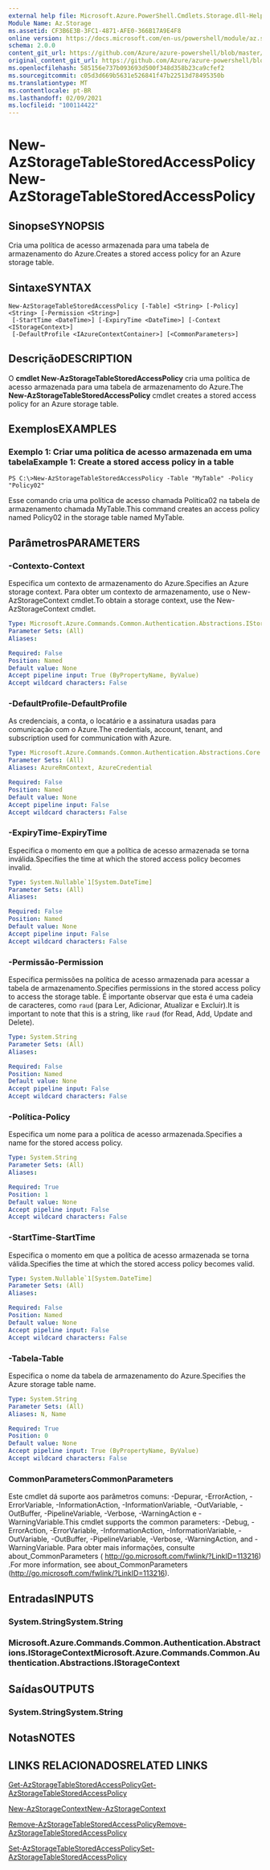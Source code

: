 ```yaml
---
external help file: Microsoft.Azure.PowerShell.Cmdlets.Storage.dll-Help.xml
Module Name: Az.Storage
ms.assetid: CF3B6E3B-3FC1-4871-AFE0-366B17A9E4F8
online version: https://docs.microsoft.com/en-us/powershell/module/az.storage/new-azstoragetablestoredaccesspolicy
schema: 2.0.0
content_git_url: https://github.com/Azure/azure-powershell/blob/master/src/Storage/Storage.Management/help/New-AzStorageTableStoredAccessPolicy.md
original_content_git_url: https://github.com/Azure/azure-powershell/blob/master/src/Storage/Storage.Management/help/New-AzStorageTableStoredAccessPolicy.md
ms.openlocfilehash: 585156e737b093693d500f348d358b23ca9cfef2
ms.sourcegitcommit: c05d3d669b5631e526841f47b22513d78495350b
ms.translationtype: MT
ms.contentlocale: pt-BR
ms.lasthandoff: 02/09/2021
ms.locfileid: "100114422"
---
```

# <span data-ttu-id="1d50e-101">New-AzStorageTableStoredAccessPolicy</span><span class="sxs-lookup"><span data-stu-id="1d50e-101">New-AzStorageTableStoredAccessPolicy</span></span>

## <span data-ttu-id="1d50e-102">Sinopse</span><span class="sxs-lookup"><span data-stu-id="1d50e-102">SYNOPSIS</span></span>
<span data-ttu-id="1d50e-103">Cria uma política de acesso armazenada para uma tabela de armazenamento do Azure.</span><span class="sxs-lookup"><span data-stu-id="1d50e-103">Creates a stored access policy for an Azure storage table.</span></span>

## <span data-ttu-id="1d50e-104">Sintaxe</span><span class="sxs-lookup"><span data-stu-id="1d50e-104">SYNTAX</span></span>

```
New-AzStorageTableStoredAccessPolicy [-Table] <String> [-Policy] <String> [-Permission <String>]
 [-StartTime <DateTime>] [-ExpiryTime <DateTime>] [-Context <IStorageContext>]
 [-DefaultProfile <IAzureContextContainer>] [<CommonParameters>]
```

## <span data-ttu-id="1d50e-105">Descrição</span><span class="sxs-lookup"><span data-stu-id="1d50e-105">DESCRIPTION</span></span>
<span data-ttu-id="1d50e-106">O **cmdlet New-AzStorageTableStoredAccessPolicy** cria uma política de acesso armazenada para uma tabela de armazenamento do Azure.</span><span class="sxs-lookup"><span data-stu-id="1d50e-106">The **New-AzStorageTableStoredAccessPolicy** cmdlet creates a stored access policy for an Azure storage table.</span></span>

## <span data-ttu-id="1d50e-107">Exemplos</span><span class="sxs-lookup"><span data-stu-id="1d50e-107">EXAMPLES</span></span>

### <span data-ttu-id="1d50e-108">Exemplo 1: Criar uma política de acesso armazenada em uma tabela</span><span class="sxs-lookup"><span data-stu-id="1d50e-108">Example 1: Create a stored access policy in a table</span></span>
```
PS C:\>New-AzStorageTableStoredAccessPolicy -Table "MyTable" -Policy "Policy02"
```

<span data-ttu-id="1d50e-109">Esse comando cria uma política de acesso chamada Política02 na tabela de armazenamento chamada MyTable.</span><span class="sxs-lookup"><span data-stu-id="1d50e-109">This command creates an access policy named Policy02 in the storage table named MyTable.</span></span>

## <span data-ttu-id="1d50e-110">Parâmetros</span><span class="sxs-lookup"><span data-stu-id="1d50e-110">PARAMETERS</span></span>

### <span data-ttu-id="1d50e-111">-Contexto</span><span class="sxs-lookup"><span data-stu-id="1d50e-111">-Context</span></span>
<span data-ttu-id="1d50e-112">Especifica um contexto de armazenamento do Azure.</span><span class="sxs-lookup"><span data-stu-id="1d50e-112">Specifies an Azure storage context.</span></span>
<span data-ttu-id="1d50e-113">Para obter um contexto de armazenamento, use o New-AzStorageContext cmdlet.</span><span class="sxs-lookup"><span data-stu-id="1d50e-113">To obtain a storage context, use the New-AzStorageContext cmdlet.</span></span>

```yaml
Type: Microsoft.Azure.Commands.Common.Authentication.Abstractions.IStorageContext
Parameter Sets: (All)
Aliases:

Required: False
Position: Named
Default value: None
Accept pipeline input: True (ByPropertyName, ByValue)
Accept wildcard characters: False
```

### <span data-ttu-id="1d50e-114">-DefaultProfile</span><span class="sxs-lookup"><span data-stu-id="1d50e-114">-DefaultProfile</span></span>
<span data-ttu-id="1d50e-115">As credenciais, a conta, o locatário e a assinatura usadas para comunicação com o Azure.</span><span class="sxs-lookup"><span data-stu-id="1d50e-115">The credentials, account, tenant, and subscription used for communication with Azure.</span></span>

```yaml
Type: Microsoft.Azure.Commands.Common.Authentication.Abstractions.Core.IAzureContextContainer
Parameter Sets: (All)
Aliases: AzureRmContext, AzureCredential

Required: False
Position: Named
Default value: None
Accept pipeline input: False
Accept wildcard characters: False
```

### <span data-ttu-id="1d50e-116">-ExpiryTime</span><span class="sxs-lookup"><span data-stu-id="1d50e-116">-ExpiryTime</span></span>
<span data-ttu-id="1d50e-117">Especifica o momento em que a política de acesso armazenada se torna inválida.</span><span class="sxs-lookup"><span data-stu-id="1d50e-117">Specifies the time at which the stored access policy becomes invalid.</span></span>

```yaml
Type: System.Nullable`1[System.DateTime]
Parameter Sets: (All)
Aliases:

Required: False
Position: Named
Default value: None
Accept pipeline input: False
Accept wildcard characters: False
```

### <span data-ttu-id="1d50e-118">-Permissão</span><span class="sxs-lookup"><span data-stu-id="1d50e-118">-Permission</span></span>
<span data-ttu-id="1d50e-119">Especifica permissões na política de acesso armazenada para acessar a tabela de armazenamento.</span><span class="sxs-lookup"><span data-stu-id="1d50e-119">Specifies permissions in the stored access policy to access the storage table.</span></span>
<span data-ttu-id="1d50e-120">É importante observar que esta é uma cadeia de caracteres, como `raud` (para Ler, Adicionar, Atualizar e Excluir).</span><span class="sxs-lookup"><span data-stu-id="1d50e-120">It is important to note that this is a string, like `raud` (for Read, Add, Update and Delete).</span></span>

```yaml
Type: System.String
Parameter Sets: (All)
Aliases:

Required: False
Position: Named
Default value: None
Accept pipeline input: False
Accept wildcard characters: False
```

### <span data-ttu-id="1d50e-121">-Política</span><span class="sxs-lookup"><span data-stu-id="1d50e-121">-Policy</span></span>
<span data-ttu-id="1d50e-122">Especifica um nome para a política de acesso armazenada.</span><span class="sxs-lookup"><span data-stu-id="1d50e-122">Specifies a name for the stored access policy.</span></span>

```yaml
Type: System.String
Parameter Sets: (All)
Aliases:

Required: True
Position: 1
Default value: None
Accept pipeline input: False
Accept wildcard characters: False
```

### <span data-ttu-id="1d50e-123">-StartTime</span><span class="sxs-lookup"><span data-stu-id="1d50e-123">-StartTime</span></span>
<span data-ttu-id="1d50e-124">Especifica o momento em que a política de acesso armazenada se torna válida.</span><span class="sxs-lookup"><span data-stu-id="1d50e-124">Specifies the time at which the stored access policy becomes valid.</span></span>

```yaml
Type: System.Nullable`1[System.DateTime]
Parameter Sets: (All)
Aliases:

Required: False
Position: Named
Default value: None
Accept pipeline input: False
Accept wildcard characters: False
```

### <span data-ttu-id="1d50e-125">-Tabela</span><span class="sxs-lookup"><span data-stu-id="1d50e-125">-Table</span></span>
<span data-ttu-id="1d50e-126">Especifica o nome da tabela de armazenamento do Azure.</span><span class="sxs-lookup"><span data-stu-id="1d50e-126">Specifies the Azure storage table name.</span></span>

```yaml
Type: System.String
Parameter Sets: (All)
Aliases: N, Name

Required: True
Position: 0
Default value: None
Accept pipeline input: True (ByPropertyName, ByValue)
Accept wildcard characters: False
```

### <span data-ttu-id="1d50e-127">CommonParameters</span><span class="sxs-lookup"><span data-stu-id="1d50e-127">CommonParameters</span></span>
<span data-ttu-id="1d50e-128">Este cmdlet dá suporte aos parâmetros comuns: -Depurar, -ErrorAction, -ErrorVariable, -InformationAction, -InformationVariable, -OutVariable, -OutBuffer, -PipelineVariable, -Verbose, -WarningAction e -WarningVariable.</span><span class="sxs-lookup"><span data-stu-id="1d50e-128">This cmdlet supports the common parameters: -Debug, -ErrorAction, -ErrorVariable, -InformationAction, -InformationVariable, -OutVariable, -OutBuffer, -PipelineVariable, -Verbose, -WarningAction, and -WarningVariable.</span></span> <span data-ttu-id="1d50e-129">Para obter mais informações, consulte about_CommonParameters ( http://go.microsoft.com/fwlink/?LinkID=113216) .</span><span class="sxs-lookup"><span data-stu-id="1d50e-129">For more information, see about_CommonParameters (http://go.microsoft.com/fwlink/?LinkID=113216).</span></span>

## <span data-ttu-id="1d50e-130">Entradas</span><span class="sxs-lookup"><span data-stu-id="1d50e-130">INPUTS</span></span>

### <span data-ttu-id="1d50e-131">System.String</span><span class="sxs-lookup"><span data-stu-id="1d50e-131">System.String</span></span>

### <span data-ttu-id="1d50e-132">Microsoft.Azure.Commands.Common.Authentication.Abstractions.IStorageContext</span><span class="sxs-lookup"><span data-stu-id="1d50e-132">Microsoft.Azure.Commands.Common.Authentication.Abstractions.IStorageContext</span></span>

## <span data-ttu-id="1d50e-133">Saídas</span><span class="sxs-lookup"><span data-stu-id="1d50e-133">OUTPUTS</span></span>

### <span data-ttu-id="1d50e-134">System.String</span><span class="sxs-lookup"><span data-stu-id="1d50e-134">System.String</span></span>

## <span data-ttu-id="1d50e-135">Notas</span><span class="sxs-lookup"><span data-stu-id="1d50e-135">NOTES</span></span>

## <span data-ttu-id="1d50e-136">LINKS RELACIONADOS</span><span class="sxs-lookup"><span data-stu-id="1d50e-136">RELATED LINKS</span></span>

[<span data-ttu-id="1d50e-137">Get-AzStorageTableStoredAccessPolicy</span><span class="sxs-lookup"><span data-stu-id="1d50e-137">Get-AzStorageTableStoredAccessPolicy</span></span>](./Get-AzStorageTableStoredAccessPolicy.md)

[<span data-ttu-id="1d50e-138">New-AzStorageContext</span><span class="sxs-lookup"><span data-stu-id="1d50e-138">New-AzStorageContext</span></span>](./New-AzStorageContext.md)

[<span data-ttu-id="1d50e-139">Remove-AzStorageTableStoredAccessPolicy</span><span class="sxs-lookup"><span data-stu-id="1d50e-139">Remove-AzStorageTableStoredAccessPolicy</span></span>](./Remove-AzStorageTableStoredAccessPolicy.md)

[<span data-ttu-id="1d50e-140">Set-AzStorageTableStoredAccessPolicy</span><span class="sxs-lookup"><span data-stu-id="1d50e-140">Set-AzStorageTableStoredAccessPolicy</span></span>](./Set-AzStorageTableStoredAccessPolicy.md)



